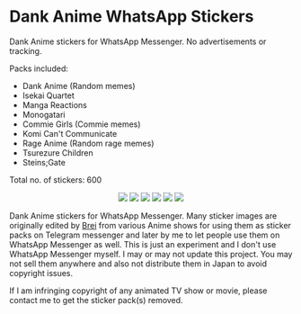 # Dank Anime WhatsApp Stickers
Dank Anime stickers for WhatsApp Messenger. No advertisements or tracking.

Packs included:

* Dank Anime (Random memes)
* Isekai Quartet
* Manga Reactions
* Monogatari
* Commie Girls (Commie memes)
* Komi Can't Communicate
* Rage Anime (Random rage memes)
* Tsurezure Children
* Steins;Gate

Total no. of stickers: 600

<p align="center">
  <img src="https://lh3.googleusercontent.com/oh6lCaXREVud6-ACVoECJydIo9NTCqFxhr4jmM0lDWLGreUkBqFmzPaV1RzYXKKJhl4=w1872-h923">
  <img src="https://lh3.googleusercontent.com/rbLbhKUezo9ogLqDDgjhCozJ2_wDgTtcU8ElNNrgLZXcavlsIkUNDQ-1gJfOeZ24eA=w1872-h923">
  <img src="https://lh3.googleusercontent.com/wzZXtt5rCY6uEGhp9HwTrsEfQlIWl5531DCB6p5IIhSOvPT6b8pWCXSiN_pHxz44CQ=w1872-h923">
  <img src="https://lh3.googleusercontent.com/6fzvlV_8nJXDP2xS9zcsjdpRDG7b1Jq9F6pFPYcGIvm1jW8HY2mZYuXTE_0aV9bX-A=w1872-h923">
  <img src="https://lh3.googleusercontent.com/z3XPibuEI5_3dx75gJ5i487eVexDfbkxY0gtuekCBuYPTjGSY3OCrMhyJoU-XhY5RwQ=w1872-h923">
  <img src="https://lh3.googleusercontent.com/qHO9kcO1wapaUx_UEMM3QgdswpqLvLKmCJccukNATTijHux_HvWdBLxpPlxRmrgczzUd=w1872-h923">
</p>

Dank Anime stickers for WhatsApp Messenger. Many sticker images are originally edited by [Brei](https://t.me/bourros) from various Anime shows for using them as sticker packs on Telegram messenger and later by me to let people use them on WhatsApp Messenger as well. This is just an experiment and I don't use WhatsApp Messenger myself. I may or may not update this project. You may not sell them anywhere and also not distribute them in Japan to avoid copyright issues.

If I am infringing copyright of any animated TV show or movie, please contact me to get the sticker pack(s) removed.
